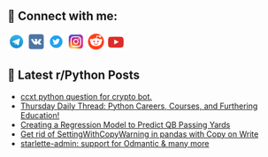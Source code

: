 ## 🔎 Connect with me:
[<img src="https://github.com/bullbesh/bullbesh/blob/main/images/Telegram.png" width="32" height="32" />](https://t.me/bullbesh)
[<img src="https://github.com/bullbesh/bullbesh/blob/main/images/VK.png" width="32" height="32" />](https://vk.com/bullbesh)
[<img src="https://github.com/bullbesh/bullbesh/blob/main/images/Twitter.png" width="32" height="32" />](https://twitter.com/bullbesh1)
[<img src="https://github.com/bullbesh/bullbesh/blob/main/images/Instagram.png" width="32" height="32" />](https://www.instagram.com/bullbesh)
[<img src="https://github.com/bullbesh/bullbesh/blob/main/images/Reddit.png" width="32" height="32" />](https://www.reddit.com/user/bullbesh)
[<img src="https://github.com/bullbesh/bullbesh/blob/main/images/YouTube.png" width="32" height="32" />](https://www.youtube.com/channel/UCtfjRs6uzgq5mfm8S06WTcg)

## 📕 Latest r/Python Posts
<!-- BLOG-POST-LIST:START -->
- [ccxt python question for crypto bot.](https://www.reddit.com/r/Python/comments/zs63qi/ccxt_python_question_for_crypto_bot/)
- [Thursday Daily Thread: Python Careers, Courses, and Furthering Education!](https://www.reddit.com/r/Python/comments/zs5y8q/thursday_daily_thread_python_careers_courses_and/)
- [Creating a Regression Model to Predict QB Passing Yards](https://www.reddit.com/r/Python/comments/zs54v2/creating_a_regression_model_to_predict_qb_passing/)
- [Get rid of SettingWithCopyWarning in pandas with Copy on Write](https://www.reddit.com/r/Python/comments/zs4kau/get_rid_of_settingwithcopywarning_in_pandas_with/)
- [starlette-admin: support for Odmantic &amp; many more](https://www.reddit.com/r/Python/comments/zs41tb/starletteadmin_support_for_odmantic_many_more/)
<!-- BLOG-POST-LIST:END -->

